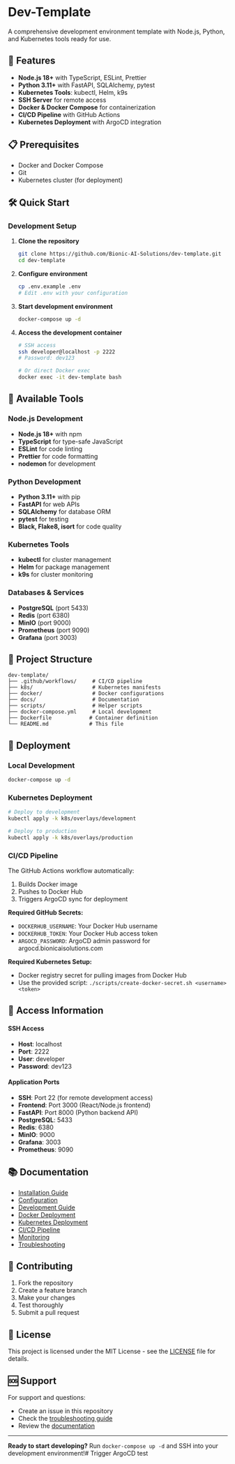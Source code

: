 # Dev-Template

A comprehensive development environment template with Node.js, Python, and Kubernetes tools ready for use.

## 🚀 Features

- **Node.js 18+** with TypeScript, ESLint, Prettier
- **Python 3.11+** with FastAPI, SQLAlchemy, pytest
- **Kubernetes Tools**: kubectl, Helm, k9s
- **SSH Server** for remote access
- **Docker & Docker Compose** for containerization
- **CI/CD Pipeline** with GitHub Actions
- **Kubernetes Deployment** with ArgoCD integration

## 📋 Prerequisites

- Docker and Docker Compose
- Git
- Kubernetes cluster (for deployment)

## 🛠️ Quick Start

### Development Setup

1. **Clone the repository**
   ```bash
   git clone https://github.com/Bionic-AI-Solutions/dev-template.git
   cd dev-template
   ```

2. **Configure environment**
   ```bash
   cp .env.example .env
   # Edit .env with your configuration
   ```

3. **Start development environment**
   ```bash
   docker-compose up -d
   ```

4. **Access the development container**
   ```bash
   # SSH access
   ssh developer@localhost -p 2222
   # Password: dev123
   
   # Or direct Docker exec
   docker exec -it dev-template bash
   ```

## 🔧 Available Tools

### Node.js Development
- **Node.js 18+** with npm
- **TypeScript** for type-safe JavaScript
- **ESLint** for code linting
- **Prettier** for code formatting
- **nodemon** for development

### Python Development
- **Python 3.11+** with pip
- **FastAPI** for web APIs
- **SQLAlchemy** for database ORM
- **pytest** for testing
- **Black, Flake8, isort** for code quality

### Kubernetes Tools
- **kubectl** for cluster management
- **Helm** for package management
- **k9s** for cluster monitoring

### Databases & Services
- **PostgreSQL** (port 5433)
- **Redis** (port 6380)
- **MinIO** (port 9000)
- **Prometheus** (port 9090)
- **Grafana** (port 3003)

## 📁 Project Structure

```
dev-template/
├── .github/workflows/     # CI/CD pipeline
├── k8s/                   # Kubernetes manifests
├── docker/                # Docker configurations
├── docs/                  # Documentation
├── scripts/               # Helper scripts
├── docker-compose.yml     # Local development
├── Dockerfile            # Container definition
└── README.md             # This file
```

## 🚀 Deployment

### Local Development
```bash
docker-compose up -d
```

### Kubernetes Deployment
```bash
# Deploy to development
kubectl apply -k k8s/overlays/development

# Deploy to production
kubectl apply -k k8s/overlays/production
```

### CI/CD Pipeline
The GitHub Actions workflow automatically:
1. Builds Docker image
2. Pushes to Docker Hub
3. Triggers ArgoCD sync for deployment

**Required GitHub Secrets:**
- `DOCKERHUB_USERNAME`: Your Docker Hub username
- `DOCKERHUB_TOKEN`: Your Docker Hub access token
- `ARGOCD_PASSWORD`: ArgoCD admin password for argocd.bionicaisolutions.com

**Required Kubernetes Setup:**
- Docker registry secret for pulling images from Docker Hub
- Use the provided script: `./scripts/create-docker-secret.sh <username> <token>`

## 🔐 Access Information

#### SSH Access
- **Host**: localhost
- **Port**: 2222
- **User**: developer
- **Password**: dev123

#### Application Ports
- **SSH**: Port 22 (for remote development access)
- **Frontend**: Port 3000 (React/Node.js frontend)
- **FastAPI**: Port 8000 (Python backend API)
- **PostgreSQL**: 5433
- **Redis**: 6380
- **MinIO**: 9000
- **Grafana**: 3003
- **Prometheus**: 9090

## 📚 Documentation

- [Installation Guide](docs/installation.md)
- [Configuration](docs/configuration.md)
- [Development Guide](docs/development.md)
- [Docker Deployment](docs/docker-deployment.md)
- [Kubernetes Deployment](docs/kubernetes-deployment.md)
- [CI/CD Pipeline](docs/cicd-pipeline.md)
- [Monitoring](docs/monitoring.md)
- [Troubleshooting](docs/troubleshooting.md)

## 🤝 Contributing

1. Fork the repository
2. Create a feature branch
3. Make your changes
4. Test thoroughly
5. Submit a pull request

## 📄 License

This project is licensed under the MIT License - see the [LICENSE](LICENSE) file for details.

## 🆘 Support

For support and questions:
- Create an issue in this repository
- Check the [troubleshooting guide](docs/troubleshooting.md)
- Review the [documentation](docs/)

---

**Ready to start developing?** Run `docker-compose up -d` and SSH into your development environment!# Trigger ArgoCD test
